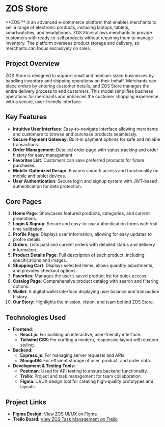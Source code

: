 # ZOS Store

**ZOS ** is an advanced e-commerce platform that enables merchants to sell a range of electronic products, including laptops, tablets, smartwatches, and headphones. ZOS Store allows merchants to provide customers with ready-to-sell products without requiring them to manage inventory. The platform oversees product storage and delivery, so merchants can focus exclusively on sales.

## Project Overview

ZOS Store is designed to support small and medium-sized businesses by handling inventory and shipping operations on their behalf. Merchants can place orders by entering customer details, and ZOS Store manages the entire delivery process to end customers. This model simplifies business operations for merchants and enhances the customer shopping experience with a secure, user-friendly interface.

## Key Features

- **Intuitive User Interface**: Easy-to-navigate interface allowing merchants and customers to browse and purchase products seamlessly.
- **Secure Payment Gateway**: Built-in payment options for safe and reliable transactions.
- **Order Management**: Detailed order page with status tracking and order history for easy management.
- **Favorites List**: Customers can save preferred products for future purchases.
- **Mobile-Optimized Design**: Ensures smooth access and functionality on mobile and tablet devices.
- **User Authentication**: Secure login and signup system with JWT-based authentication for data protection.

## Core Pages

1. **Home Page**: Showcases featured products, categories, and current promotions.
2. **Login & Signup**: Secure and easy-to-use authentication forms with real-time validation.
3. **Profile Page**: Displays user information, allowing for easy updates to profile details.
4. **Orders**: Lists past and current orders with detailed status and delivery information.
5. **Product Details Page**: Full description of each product, including specifications and images.
6. **Shopping Cart**: Displays selected items, allows quantity adjustments, and provides checkout options.
7. **Favorites**: Manages the user’s saved product list for quick access.
8. **Catalog Page**: Comprehensive product catalog with search and filtering options.
9. **Wallet**: A digital wallet interface displaying user balance and transaction history.
10. **Our Story**: Highlights the mission, vision, and team behind ZOS Store.

## Technologies Used

- **Frontend**:
  - **React.js**: For building an interactive, user-friendly interface.
  - **Tailwind CSS**: For crafting a modern, responsive layout with custom styling.
- **Backend**:
  - **Express.js**: For managing server requests and APIs.
  - **MongoDB**: For efficient storage of user, product, and order data.
- **Development & Testing Tools**:
  - **Postman**: Used for API testing to ensure backend functionality.
  - **Trello**: Project and task management for team collaboration.
  - **Figma**: UI/UX design tool for creating high-quality prototypes and layouts.

## Project Links

- **Figma Design**: [View ZOS UI/UX on Figma](https://www.figma.com/design/MAPf63pVBxy0NoR7XN6wjT/ZOS?node-id=0-1&node-type=canvas&t=CoR4gSaOiMJSMBnA-0)
- **Trello Board**: [View ZOS Task Management on Trello](https://trello.com/b/9V7DGHMh/zos)
